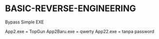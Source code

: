 # BASIC-REVERSE-ENGINEERING
Bypass Simple EXE

App2.exe = TopGun
App2Baru.exe = qwerty
App22.exe = tanpa password
